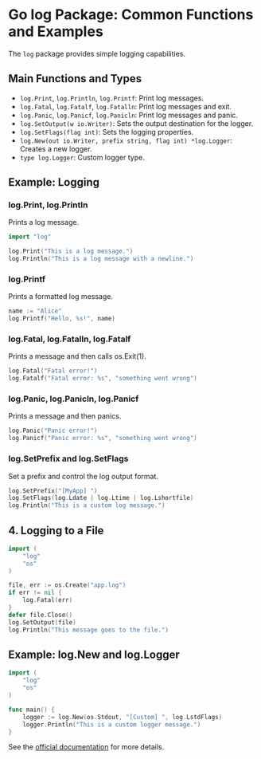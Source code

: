 # Go log Package: Common Functions and Examples

The `log` package provides simple logging capabilities.

## Main Functions and Types
- `log.Print`, `log.Println`, `log.Printf`: Print log messages.
- `log.Fatal`, `log.Fatalf`, `log.Fatalln`: Print log messages and exit.
- `log.Panic`, `log.Panicf`, `log.Panicln`: Print log messages and panic.
- `log.SetOutput(w io.Writer)`: Sets the output destination for the logger.
- `log.SetFlags(flag int)`: Sets the logging properties.
- `log.New(out io.Writer, prefix string, flag int) *log.Logger`: Creates a new logger.
- `type log.Logger`: Custom logger type.

## Example: Logging

### log.Print, log.Println
Prints a log message.
```go
import "log"

log.Print("This is a log message.")
log.Println("This is a log message with a newline.")
```

### log.Printf
Prints a formatted log message.
```go
name := "Alice"
log.Printf("Hello, %s!", name)
```

### log.Fatal, log.Fatalln, log.Fatalf
Prints a message and then calls os.Exit(1).
```go
log.Fatal("Fatal error!")
log.Fatalf("Fatal error: %s", "something went wrong")
```

### log.Panic, log.Panicln, log.Panicf
Prints a message and then panics.
```go
log.Panic("Panic error!")
log.Panicf("Panic error: %s", "something went wrong")
```

### log.SetPrefix and log.SetFlags
Set a prefix and control the log output format.
```go
log.SetPrefix("[MyApp] ")
log.SetFlags(log.Ldate | log.Ltime | log.Lshortfile)
log.Println("This is a custom log message.")
```

## 4. Logging to a File
```go
import (
    "log"
    "os"
)

file, err := os.Create("app.log")
if err != nil {
    log.Fatal(err)
}
defer file.Close()
log.SetOutput(file)
log.Println("This message goes to the file.")
```

## Example: log.New and log.Logger
```go
import (
    "log"
    "os"
)

func main() {
    logger := log.New(os.Stdout, "[Custom] ", log.LstdFlags)
    logger.Println("This is a custom logger message.")
}
```

See the [official documentation](https://pkg.go.dev/log) for more details.
